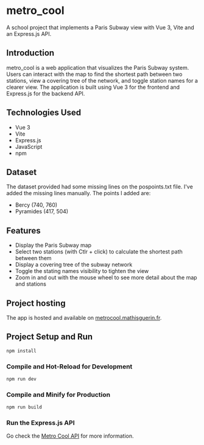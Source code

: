 # metro_cool

A school project that implements a Paris Subway view with Vue 3, Vite and an Express.js API.

## Introduction

metro_cool is a web application that visualizes the Paris Subway system. Users can interact with the map to find the shortest path between two stations, view a covering tree of the network, and toggle station names for a clearer view. The application is built using Vue 3 for the frontend and Express.js for the backend API.

## Technologies Used

- Vue 3
- Vite
- Express.js
- JavaScript
- npm

## Dataset

The dataset provided had some missing lines on the pospoints.txt file. I've added the missing lines manually.
The points I added are:
- Bercy (740, 760)
- Pyramides (417, 504)

## Features

- Display the Paris Subway map
- Select two stations (with Ctlr + click) to calculate the shortest path between them
- Display a covering tree of the subway network
- Toggle the stating names visibility to tighten the view
- Zoom in and out with the mouse wheel to see more detail about the map and stations

## Project hosting

The app is hosted and available on [metrocool.mathisguerin.fr](http://metrocool.mathisguerin.fr).


## Project Setup and Run

```sh
npm install
```

### Compile and Hot-Reload for Development

```sh
npm run dev
```

### Compile and Minify for Production

```sh
npm run build
```

### Run the Express.js API

Go check the [Metro Cool API](https://github.com/Hubrec/metro_cool_api) for more information.
